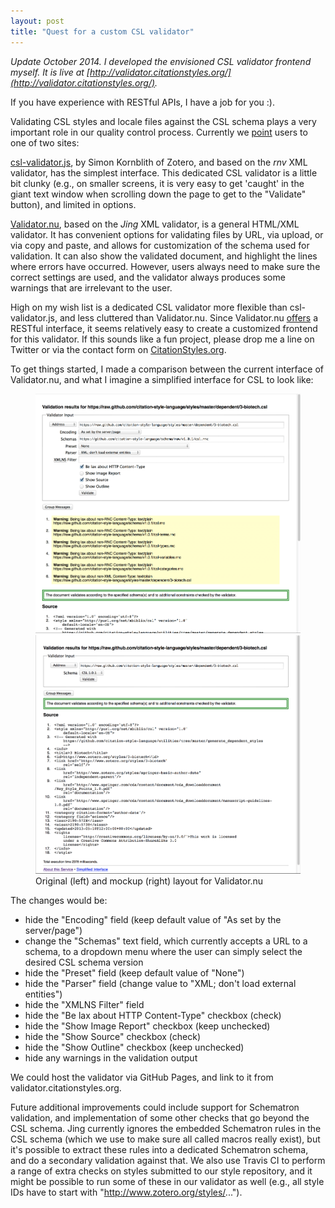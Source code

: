 ```yaml
---
layout: post
title: "Quest for a custom CSL validator"
---
```


*Update October 2014. I developed the envisioned CSL validator frontend myself. It is live at [http://validator.citationstyles.org/](http://validator.citationstyles.org/).*

If you have experience with RESTful APIs, I have a job for you :).

Validating CSL styles and locale files against the CSL schema plays a very important role in our quality control process. Currently we [point](https://github.com/citation-style-language/styles/wiki/Validation) users to one of two sites:

[csl-validator.js](http://simonster.github.io/csl-validator.js/), by Simon Kornblith of Zotero, and based on the *rnv* XML validator, has the simplest interface. This dedicated CSL validator is a little bit clunky (e.g., on smaller screens, it is very easy to get 'caught' in the giant text window when scrolling down the page to get to the "Validate" button), and limited in options.

[Validator.nu](http://validator.nu/), based on the *Jing* XML validator, is a general HTML/XML validator. It has convenient options for validating files by URL, via upload, or via copy and paste, and allows for customization of the schema used for validation. It can also show the validated document, and highlight the lines where errors have occurred. However, users always need to make sure the correct settings are used, and the validator always produces some warnings that are irrelevant to the user.

High on my wish list is a dedicated CSL validator more flexible than csl-validator.js, and less cluttered than Validator.nu. Since Validator.nu [offers](http://about.validator.nu/#api) a RESTful interface, it seems relatively easy to create a customized frontend for this validator. If this sounds like a fun project, please drop me a line on Twitter or via the contact form on [CitationStyles.org](http://citationstyles.org/contact).

To get things started, I made a comparison between the current interface of Validator.nu, and what I imagine a simplified interface for CSL to look like:

<figure class="half">
    <a href="/images/validator-original-large.png"><img src="/images/validator-original.png"></a>
	<a href="/images/validator-customized-large.png"><img src="/images/validator-customized.png"></a>
	<figcaption>Original (left) and mockup (right) layout for Validator.nu</figcaption>
</figure>

The changes would be:

- hide the "Encoding" field (keep default value of "As set by the server/page")
- change the "Schemas" text field, which currently accepts a URL to a schema, to a dropdown menu where the user can simply select the desired CSL schema version
- hide the "Preset" field (keep default value of "None")
- hide the "Parser" field (change value to "XML; don't load external entities")
- hide the "XMLNS Filter" field
- hide the "Be lax about HTTP Content-Type" checkbox (check)
- hide the "Show Image Report" checkbox (keep unchecked)
- hide the "Show Source" checkbox (check)
- hide the "Show Outline" checkbox (keep unchecked)
- hide any warnings in the validation output

We could host the validator via GitHub Pages, and link to it from validator.citationstyles.org.

Future additional improvements could include support for Schematron validation, and implementation of some other checks that go beyond the CSL schema. Jing currently ignores the embedded Schematron rules in the CSL schema (which we use to make sure all called macros really exist), but it's possible to extract these rules into a dedicated Schematron schema, and do a secondary validation against that. We also use Travis CI to perform a range of extra checks on styles submitted to our style repository, and it might be possible to run some of these in our validator as well (e.g., all style IDs have to start with "http://www.zotero.org/styles/...").
